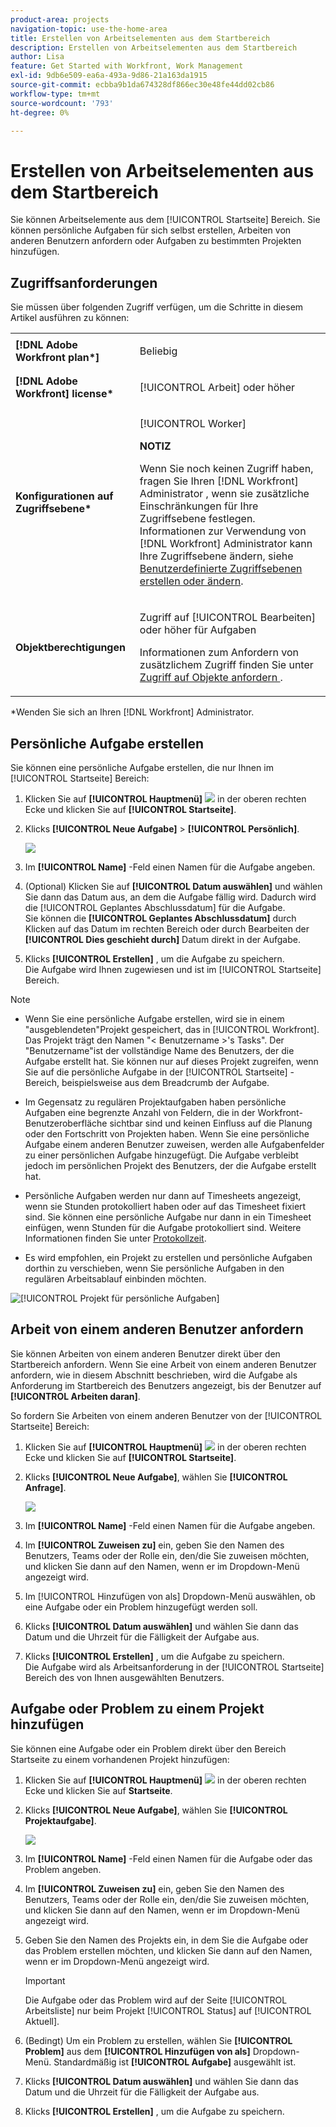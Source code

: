 ```yaml
---
product-area: projects
navigation-topic: use-the-home-area
title: Erstellen von Arbeitselementen aus dem Startbereich
description: Erstellen von Arbeitselementen aus dem Startbereich
author: Lisa
feature: Get Started with Workfront, Work Management
exl-id: 9db6e509-ea6a-493a-9d86-21a163da1915
source-git-commit: ecbba9b1da674328df866ec30e48fe44dd02cb86
workflow-type: tm+mt
source-wordcount: '793'
ht-degree: 0%

---
```


# Erstellen von Arbeitselementen aus dem Startbereich

<!--
<p data-mc-conditions="QuicksilverOrClassic.Draft mode">(NOTE: From Courtney: Need to rename)</p>
-->

Sie können Arbeitselemente aus dem [!UICONTROL Startseite] Bereich. Sie können persönliche Aufgaben für sich selbst erstellen, Arbeiten von anderen Benutzern anfordern oder Aufgaben zu bestimmten Projekten hinzufügen.

## Zugriffsanforderungen

Sie müssen über folgenden Zugriff verfügen, um die Schritte in diesem Artikel ausführen zu können:

<table style="table-layout:auto"> 
 <col> 
 <col> 
 <tbody> 
  <tr> 
   <td role="rowheader"><strong>[!DNL Adobe Workfront plan*]</strong></td> 
   <td> <p>Beliebig</p> </td> 
  </tr> 
  <tr> 
   <td role="rowheader"><strong>[!DNL Adobe Workfront] license*</strong></td> 
   <td> <p>[!UICONTROL Arbeit] oder höher</p> </td> 
  </tr> 
  <tr> 
   <td role="rowheader"><strong>Konfigurationen auf Zugriffsebene*</strong></td> 
   <td> <p>[!UICONTROL Worker]</p> <p><b>NOTIZ</b></p> 
   <p>Wenn Sie noch keinen Zugriff haben, fragen Sie Ihren [!DNL Workfront] Administrator , wenn sie zusätzliche Einschränkungen für Ihre Zugriffsebene festlegen. Informationen zur Verwendung von [!DNL Workfront] Administrator kann Ihre Zugriffsebene ändern, siehe <a href="../../../administration-and-setup/add-users/configure-and-grant-access/create-modify-access-levels.md" class="MCXref xref">Benutzerdefinierte Zugriffsebenen erstellen oder ändern</a>.</p> </td> 
  </tr> 
  <tr> 
   <td role="rowheader"><strong>Objektberechtigungen</strong></td> 
   <td> <p>Zugriff auf [!UICONTROL Bearbeiten] oder höher für Aufgaben</p> <p>Informationen zum Anfordern von zusätzlichem Zugriff finden Sie unter <a href="../../../workfront-basics/grant-and-request-access-to-objects/request-access.md" class="MCXref xref">Zugriff auf Objekte anfordern </a>.</p> </td> 
  </tr> 
 </tbody> 
</table>

&#42;Wenden Sie sich an Ihren [!DNL Workfront] Administrator.

## Persönliche Aufgabe erstellen

Sie können eine persönliche Aufgabe erstellen, die nur Ihnen im [!UICONTROL Startseite] Bereich:

1. Klicken Sie auf **[!UICONTROL Hauptmenü]** ![](assets/main-menu-icon.png) in der oberen rechten Ecke und klicken Sie auf **[!UICONTROL Startseite]**.
1. Klicks **[!UICONTROL Neue Aufgabe]** > **[!UICONTROL Persönlich]**.

   ![](assets/creating-work-items-new-task-personal-nwe-350x228.png)

1. Im **[!UICONTROL Name]** -Feld einen Namen für die Aufgabe angeben.
1. (Optional) Klicken Sie auf **[!UICONTROL Datum auswählen]** und wählen Sie dann das Datum aus, an dem die Aufgabe fällig wird. Dadurch wird die [!UICONTROL Geplantes Abschlussdatum] für die Aufgabe.\
   Sie können die **[!UICONTROL Geplantes Abschlussdatum]** durch Klicken auf das Datum im rechten Bereich oder durch Bearbeiten der **[!UICONTROL Dies geschieht durch]** Datum direkt in der Aufgabe.

1. Klicks **[!UICONTROL Erstellen]** , um die Aufgabe zu speichern.\
   Die Aufgabe wird Ihnen zugewiesen und ist im [!UICONTROL Startseite] Bereich.

>[!NOTE]
>
>* Wenn Sie eine persönliche Aufgabe erstellen, wird sie in einem &quot;ausgeblendeten&quot;Projekt gespeichert, das in [!UICONTROL Workfront]. Das Projekt trägt den Namen &quot;&lt; Benutzername >&#39;s Tasks&quot;. Der &quot;Benutzername&quot;ist der vollständige Name des Benutzers, der die Aufgabe erstellt hat. Sie können nur auf dieses Projekt zugreifen, wenn Sie auf die persönliche Aufgabe in der [!UICONTROL Startseite] -Bereich, beispielsweise aus dem Breadcrumb der Aufgabe.
>
>* Im Gegensatz zu regulären Projektaufgaben haben persönliche Aufgaben eine begrenzte Anzahl von Feldern, die in der Workfront-Benutzeroberfläche sichtbar sind und keinen Einfluss auf die Planung oder den Fortschritt von Projekten haben. Wenn Sie eine persönliche Aufgabe einem anderen Benutzer zuweisen, werden alle Aufgabenfelder zu einer persönlichen Aufgabe hinzugefügt. Die Aufgabe verbleibt jedoch im persönlichen Projekt des Benutzers, der die Aufgabe erstellt hat.
>
>
>* Persönliche Aufgaben werden nur dann auf Timesheets angezeigt, wenn sie Stunden protokolliert haben oder auf das Timesheet fixiert sind. Sie können eine persönliche Aufgabe nur dann in ein Timesheet einfügen, wenn Stunden für die Aufgabe protokolliert sind. Weitere Informationen finden Sie unter [Protokollzeit](../../../timesheets/create-and-manage-timesheets/log-time.md).
> 
>* Es wird empfohlen, ein Projekt zu erstellen und persönliche Aufgaben dorthin zu verschieben, wenn Sie persönliche Aufgaben in den regulären Arbeitsablauf einbinden möchten.
>
> ![[!UICONTROL Projekt für persönliche Aufgaben]](assets/createworkitems-personal--project-350x105.png)

## Arbeit von einem anderen Benutzer anfordern

Sie können Arbeiten von einem anderen Benutzer direkt über den Startbereich anfordern. Wenn Sie eine Arbeit von einem anderen Benutzer anfordern, wie in diesem Abschnitt beschrieben, wird die Aufgabe als Anforderung im Startbereich des Benutzers angezeigt, bis der Benutzer auf **[!UICONTROL Arbeiten daran]**.

So fordern Sie Arbeiten von einem anderen Benutzer von der [!UICONTROL Startseite] Bereich:

1. Klicken Sie auf **[!UICONTROL Hauptmenü]** ![](assets/main-menu-icon.png) in der oberen rechten Ecke und klicken Sie auf **[!UICONTROL Startseite]**.
1. Klicks **[!UICONTROL Neue Aufgabe]**, wählen Sie **[!UICONTROL Anfrage]**.

   ![](assets/creating-work-items-new-task-request-nwe-350x283.png)

1. Im **[!UICONTROL Name]** -Feld einen Namen für die Aufgabe angeben.
1. Im **[!UICONTROL Zuweisen zu]** ein, geben Sie den Namen des Benutzers, Teams oder der Rolle ein, den/die Sie zuweisen möchten, und klicken Sie dann auf den Namen, wenn er im Dropdown-Menü angezeigt wird.
1. Im [!UICONTROL Hinzufügen von als] Dropdown-Menü auswählen, ob eine Aufgabe oder ein Problem hinzugefügt werden soll.
1. Klicks **[!UICONTROL Datum auswählen]** und wählen Sie dann das Datum und die Uhrzeit für die Fälligkeit der Aufgabe aus.
1. Klicks **[!UICONTROL Erstellen]** , um die Aufgabe zu speichern.\
   Die Aufgabe wird als Arbeitsanforderung in der [!UICONTROL Startseite] Bereich des von Ihnen ausgewählten Benutzers.

## Aufgabe oder Problem zu einem Projekt hinzufügen

Sie können eine Aufgabe oder ein Problem direkt über den Bereich Startseite zu einem vorhandenen Projekt hinzufügen:

1. Klicken Sie auf **[!UICONTROL Hauptmenü]** ![](assets/main-menu-icon.png) in der oberen rechten Ecke und klicken Sie auf **Startseite**.
1. Klicks **[!UICONTROL Neue Aufgabe]**, wählen Sie **[!UICONTROL Projektaufgabe]**.

   ![](assets/creating-work-items-new-project-task-nwe-350x358.png)

1. Im **[!UICONTROL Name]** -Feld einen Namen für die Aufgabe oder das Problem angeben.
1. Im **[!UICONTROL Zuweisen zu]** ein, geben Sie den Namen des Benutzers, Teams oder der Rolle ein, den/die Sie zuweisen möchten, und klicken Sie dann auf den Namen, wenn er im Dropdown-Menü angezeigt wird.
1. Geben Sie den Namen des Projekts ein, in dem Sie die Aufgabe oder das Problem erstellen möchten, und klicken Sie dann auf den Namen, wenn er im Dropdown-Menü angezeigt wird.

   >[!IMPORTANT]
   >
   >Die Aufgabe oder das Problem wird auf der Seite [!UICONTROL Arbeitsliste] nur beim Projekt [!UICONTROL Status] auf [!UICONTROL Aktuell].

1. (Bedingt) Um ein Problem zu erstellen, wählen Sie **[!UICONTROL Problem]** aus dem **[!UICONTROL Hinzufügen von als]** Dropdown-Menü. Standardmäßig ist **[!UICONTROL Aufgabe]** ausgewählt ist.

1. Klicks **[!UICONTROL Datum auswählen]** und wählen Sie dann das Datum und die Uhrzeit für die Fälligkeit der Aufgabe aus.
1. Klicks **[!UICONTROL Erstellen]** , um die Aufgabe zu speichern.

